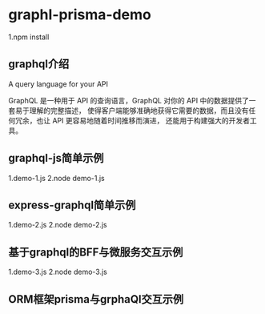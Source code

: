 # graphl-prisma-demo

1.npm install

## graphql介绍

 A query language for your API

GraphQL 是一种用于 API 的查询语言，GraphQL 对你的 API 中的数据提供了一套易于理解的完整描述，
使得客户端能够准确地获得它需要的数据，而且没有任何冗余，也让 API 更容易地随着时间推移而演进，
还能用于构建强大的开发者工具。

## graphql-js简单示例

1.demo-1.js
2.node demo-1.js

## express-graphql简单示例

1.demo-2.js
2.node demo-2.js

## 基于graphql的BFF与微服务交互示例

1.demo-3.js
2.node demo-3.js

## ORM框架prisma与grphaQl交互示例
